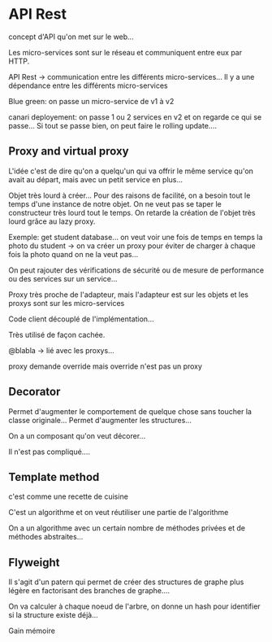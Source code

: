 # API Rest

concept d'API qu'on met sur le web...

Les micro-services sont sur le réseau et communiquent entre eux par HTTP.

API Rest -> communication entre les différents micro-services...
Il y a une dépendance entre les différents micro-services

Blue green: on passe un micro-service de v1 à v2

canari deployement: on passe 1 ou 2 services en v2 et on regarde ce qui se passe... Si tout se passe bien, on peut faire le rolling update....

## Proxy and virtual proxy

L'idée c'est de dire qu'on a quelqu'un qui va offrir le même service qu'on avait au départ, mais avec un petit service en plus...

Objet très lourd à créer...
Pour des raisons de facilité, on a besoin tout le temps d'une instance de notre objet.
On ne veut pas se taper le constructeur très lourd tout le temps.
On retarde la création de l'objet très lourd grâce au lazy proxy.


Exemple: get student database... on veut voir une fois de temps en temps la photo du student -> on va créer un proxy pour éviter de charger à chaque fois la photo quand on ne la veut pas...

On peut rajouter des vérifications de sécurité ou de mesure de performance ou des services sur un service...

Proxy très proche de l'adapteur, mais l'adapteur est sur les objets et les proxys sont sur les micro-services

Code client découplé de l'implémentation...

Très utilisé de façon cachée.

@blabla -> lié avec les proxys...

proxy demande override mais override n'est pas un proxy

## Decorator

Permet d'augmenter le comportement de quelque chose sans toucher la classe originale... Permet d'augmenter les structures...

On a un composant qu'on veut décorer...

Il n'est pas compliqué....

## Template method

c'est comme une recette de cuisine

C'est un algorithme et on veut réutiliser une partie de l'algorithme

On a un algorithme avec un certain nombre de méthodes privées et de méthodes abstraites...

## Flyweight

Il s'agit d'un patern qui permet de créer des structures de graphe plus légère en factorisant des branches de graphe....

On va calculer à chaque noeud de l'arbre, on donne un hash pour identifier si la structure existe déjà...

Gain mémoire
